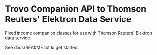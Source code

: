 # Trovo Companion API to Thomson Reuters' Elektron Data Service
Fixed income companion classes for use with Thomson Reuters' Elektron data service.

See docs/README.txt to get started.
